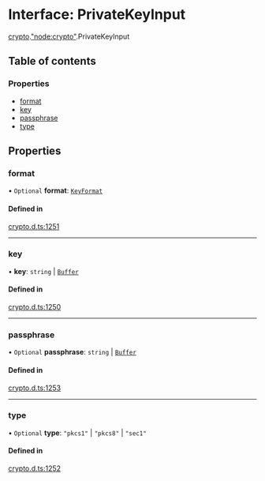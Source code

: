 # Interface: PrivateKeyInput

[crypto](../modules/crypto.md).["node:crypto"](../modules/crypto._node_crypto_.md).PrivateKeyInput

## Table of contents

### Properties

- [format](crypto._node_crypto_.PrivateKeyInput.md#format)
- [key](crypto._node_crypto_.PrivateKeyInput.md#key)
- [passphrase](crypto._node_crypto_.PrivateKeyInput.md#passphrase)
- [type](crypto._node_crypto_.PrivateKeyInput.md#type)

## Properties

### format

• `Optional` **format**: [`KeyFormat`](../modules/crypto._crypto_.md#keyformat)

#### Defined in

[crypto.d.ts:1251](https://github.com/goodcodedev/bun-types/blob/8bd1b3a/crypto.d.ts#L1251)

___

### key

• **key**: `string` \| [`Buffer`](../modules/buffer._buffer_.md#buffer)

#### Defined in

[crypto.d.ts:1250](https://github.com/goodcodedev/bun-types/blob/8bd1b3a/crypto.d.ts#L1250)

___

### passphrase

• `Optional` **passphrase**: `string` \| [`Buffer`](../modules/buffer._buffer_.md#buffer)

#### Defined in

[crypto.d.ts:1253](https://github.com/goodcodedev/bun-types/blob/8bd1b3a/crypto.d.ts#L1253)

___

### type

• `Optional` **type**: ``"pkcs1"`` \| ``"pkcs8"`` \| ``"sec1"``

#### Defined in

[crypto.d.ts:1252](https://github.com/goodcodedev/bun-types/blob/8bd1b3a/crypto.d.ts#L1252)
